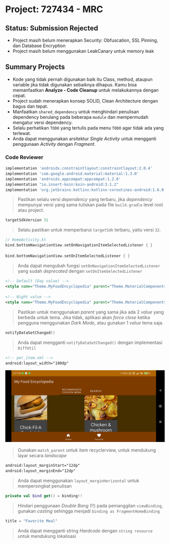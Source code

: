 # Project: 727434 - MRC

## Status: Submission Rejected

- Project masih belum menerapkan Security: Obfuscation, SSL Pinning, dan Database Encryption
- Project masih belum menggunakan LeakCanary untuk memory leak

## Summary Projects

- Kode yang tidak pernah digunakan baik itu Class, method, ataupun variable jika tidak digunakan sebaiknya dihapus. Kamu bisa memanfaatkan **Analyze - Code Cleanup** untuk melakukannya dengan cepat.
- Project sudah menerapkan konsep SOLID, Clean Architecture dengan bagus dan tepat.
- Manfaatkan `shared_dependency` untuk menghindari penulisan dependency berulang pada beberapa `module` dan mempermudah mengatur versi dependency.
- Selalu perhatikan `TODO` yang tertulis pada menu `TODO` agar tidak ada yang terlewat.
- Anda dapat menggunakan arsitektur *Single Activity* untuk mengganti penggunaan *Activity* dengan *Fragment*.

### Code Reviewer

```gradle
implementation 'androidx.constraintlayout:constraintlayout:2.0.4'
implementation 'com.google.android.material:material:1.3.0'
implementation 'androidx.appcompat:appcompat:1.2.0'
implementation "io.insert-koin:koin-android:3.1.2"
implementation 'org.jetbrains.kotlinx:kotlinx-coroutines-android:1.6.0'
```

> Pastikan selalu versi *dependency* yang terbaru, jika *dependency* mempunyai versi yang sama tuliskan pada file `build.gradle` level root atau project.

```gradle
targetSdkVersion 31
```

> Selalu pastikan untuk memperbarui `targetSdk` terbaru, yaitu versi `32`.

```kotlin
// HomeActivity.kt
bind.bottomNavigationView.setOnNavigationItemSelectedListener { }

bind.bottomNavigationView.setOnItemSelectedListener { }
```

> Anda dapat mengubah fungsi `setOnNavigationItemSelectedListener` yang sudah *deprecated* dengan `setOnItemSelectedListener`

```xml
<!-- Default (Day value) -->
<style name="Theme.MyFoodEncyclopedia" parent="Theme.MaterialComponents.DayNight.NoActionBar">

<!-- Night value -->
<style name="Theme.MyFoodEncyclopedia" parent="Theme.MaterialComponents.DayNight.DarkActionBar">
```

> Pastikan untuk menggunakan *parent* yang sama jika ada 2 *value* yang berbeda untuk tema. Jika tidak, aplikasi akan *force close* ketika pengguna menggunakan *Dark Mode*, atau gunakan 1 *value* tema saja.

```kotlin
notifyDataSetChanged()
```

> Anda dapat mengganti `notifyDataSetChanged()` dengan implementasi `DiffUtil`

```xml
<!-- per_item.xml -->
android:layout_width="180dp"
```

![Rekomendasi](images/727434_01.jpg)

> Gunakan `match_parent` untuk item recyclerview, untuk mendukung layar secara *landscape*

```xml
android:layout_marginStart="12dp"
android:layout_marginEnd="12dp"
```

> Anda dapat menggunakan `layout_marginHorizontal` untuk mempersingkat penulisan

```kotlin
private val bind get() = binding!!
```

> Hindari penggunaan *Double Bang* (!!) pada pemanggilan `viewBinding`, gunakan *casting* sehingga menjadi `binding as FragmentHomeBinding`

```kotlin
title = "Favorite Meal"
```

> Anda dapat mengganti string *Hardcode* dengan `string resource` untuk mendukung lokalisasi
